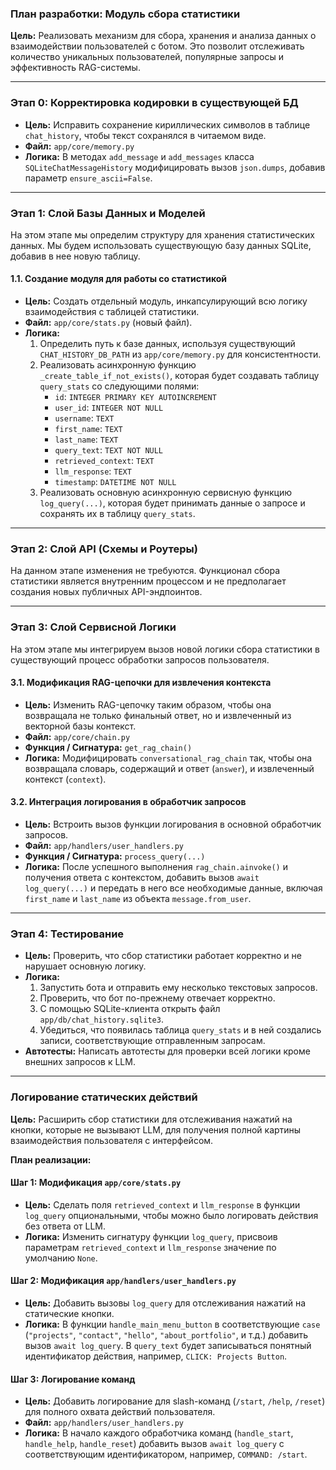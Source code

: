 ### План разработки: Модуль сбора статистики
**Цель:** Реализовать механизм для сбора, хранения и анализа данных о взаимодействии пользователей с ботом. Это позволит отслеживать количество уникальных пользователей, популярные запросы и эффективность RAG-системы.

---

### Этап 0: Корректировка кодировки в существующей БД
*   **Цель:** Исправить сохранение кириллических символов в таблице `chat_history`, чтобы текст сохранялся в читаемом виде.
*   **Файл:** `app/core/memory.py`
*   **Логика:** В методах `add_message` и `add_messages` класса `SQLiteChatMessageHistory` модифицировать вызов `json.dumps`, добавив параметр `ensure_ascii=False`.

---

### Этап 1: Слой Базы Данных и Моделей
На этом этапе мы определим структуру для хранения статистических данных. Мы будем использовать существующую базу данных SQLite, добавив в нее новую таблицу.

#### 1.1. Создание модуля для работы со статистикой
*   **Цель:** Создать отдельный модуль, инкапсулирующий всю логику взаимодействия с таблицей статистики.
*   **Файл:** `app/core/stats.py` (новый файл).
*   **Логика:**
    1.  Определить путь к базе данных, используя существующий `CHAT_HISTORY_DB_PATH` из `app/core/memory.py` для консистентности.
    2.  Реализовать асинхронную функцию `_create_table_if_not_exists()`, которая будет создавать таблицу `query_stats` со следующими полями:
        *   `id`: `INTEGER PRIMARY KEY AUTOINCREMENT`
        *   `user_id`: `INTEGER NOT NULL`
        *   `username`: `TEXT`
        *   `first_name`: `TEXT`
        *   `last_name`: `TEXT`
        *   `query_text`: `TEXT NOT NULL`
        *   `retrieved_context`: `TEXT`
        *   `llm_response`: `TEXT`
        *   `timestamp`: `DATETIME NOT NULL`
    3.  Реализовать основную асинхронную сервисную функцию `log_query(...)`, которая будет принимать данные о запросе и сохранять их в таблицу `query_stats`.

---

### Этап 2: Слой API (Схемы и Роутеры)
На данном этапе изменения не требуются. Функционал сбора статистики является внутренним процессом и не предполагает создания новых публичных API-эндпоинтов.

---

### Этап 3: Слой Сервисной Логики
На этом этапе мы интегрируем вызов новой логики сбора статистики в существующий процесс обработки запросов пользователя.

#### 3.1. Модификация RAG-цепочки для извлечения контекста
*   **Цель:** Изменить RAG-цепочку таким образом, чтобы она возвращала не только финальный ответ, но и извлеченный из векторной базы контекст.
*   **Файл:** `app/core/chain.py`
*   **Функция / Сигнатура:** `get_rag_chain()`
*   **Логика:** Модифицировать `conversational_rag_chain` так, чтобы она возвращала словарь, содержащий и ответ (`answer`), и извлеченный контекст (`context`).

#### 3.2. Интеграция логирования в обработчик запросов
*   **Цель:** Встроить вызов функции логирования в основной обработчик запросов.
*   **Файл:** `app/handlers/user_handlers.py`
*   **Функция / Сигнатура:** `process_query(...)`
*   **Логика:** После успешного выполнения `rag_chain.ainvoke()` и получения ответа с контекстом, добавить вызов `await log_query(...)` и передать в него все необходимые данные, включая `first_name` и `last_name` из объекта `message.from_user`.

---

### Этап 4: Тестирование
*   **Цель:** Проверить, что сбор статистики работает корректно и не нарушает основную логику.
*   **Логика:**
    1.  Запустить бота и отправить ему несколько текстовых запросов.
    2.  Проверить, что бот по-прежнему отвечает корректно.
    3.  С помощью SQLite-клиента открыть файл `app/db/chat_history.sqlite3`.
    4.  Убедиться, что появилась таблица `query_stats` и в ней создались записи, соответствующие отправленным запросам.
*   **Автотесты:** Написать автотесты для проверки всей логики кроме внешних запросов к LLM.

---

### Логирование статических действий

**Цель:** Расширить сбор статистики для отслеживания нажатий на кнопки, которые не вызывают LLM, для получения полной картины взаимодействия пользователя с интерфейсом.

**План реализации:**

#### Шаг 1: Модификация `app/core/stats.py`
*   **Цель:** Сделать поля `retrieved_context` и `llm_response` в функции `log_query` опциональными, чтобы можно было логировать действия без ответа от LLM.
*   **Логика:** Изменить сигнатуру функции `log_query`, присвоив параметрам `retrieved_context` и `llm_response` значение по умолчанию `None`.

#### Шаг 2: Модификация `app/handlers/user_handlers.py`
*   **Цель:** Добавить вызовы `log_query` для отслеживания нажатий на статические кнопки.
*   **Логика:** В функции `handle_main_menu_button` в соответствующие `case` (`"projects"`, `"contact"`, `"hello"`, `"about_portfolio"`, и т.д.) добавить вызов `await log_query`. В `query_text` будет записываться понятный идентификатор действия, например, `CLICK: Projects Button`.

#### Шаг 3: Логирование команд
*   **Цель:** Добавить логирование для slash-команд (`/start`, `/help`, `/reset`) для полного охвата действий пользователя.
*   **Файл:** `app/handlers/user_handlers.py`
*   **Логика:** В начало каждого обработчика команд (`handle_start`, `handle_help`, `handle_reset`) добавить вызов `await log_query` с соответствующим идентификатором, например, `COMMAND: /start`.

